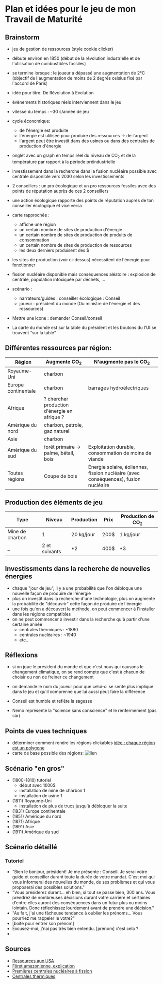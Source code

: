 # Plan et idées pour le jeu de mon Travail de Maturité

## Brainstorm

- jeu de gestion de ressources (style cookie clicker) 

- débute environ en 1850 (début de la révolution industrielle et de l'utilisation de combustibles fossiles) 

- se termine lorsque : le joueur a dépassé une augmentation de 2°C (objectif de l'augmentation de moins de 2 degrés celsius fixé par l'accord de Paris)

- idée pour titre: De Révolution à Evolution

- évènements historiques réels interviennent dans le jeu

- vitesse du temps : ~30 s/année de jeu

- cycle économique:
	- de l'énergie est produite
	- l'énergie est utilisée pour produire des ressources → de l'argent
	- l'argent peut être investit dans des usines ou dans des centrales de production d'énergie

- onglet avec un graph en temps réel du niveau de CO<sub>2</sub> et de la température par rapport à la période préindustrielle

- investissement dans la recherche dans la fusion nucléaire possible avec centrale disponible vers 2030 selon les investissements

- 2 conseillers : un pro écologique et un pro ressources fossiles avec des points de réputation auprès de ces 2 conseillers
- une action écologique rapporte des points de réputation auprès de ton conseiller écologique et vice versa 

- carte rapprochée : 
	- affiche une région 
	- un certain nombre de sites de production d'énergie 
	- un certain nombre de sites de production de produits de consommation 
	- un certain nombre de sites de production de ressources
	- les deux derniers produisent des $

- les sites de production (voir ci-dessus) nécessitent de l'énergie pour fonctionner

- fission nucléaire disponible mais conséquences aléatoire : explosion de centrale, population intoxiquée par déchets, ...

- scénario :
    - narrateurs/guides : conseiller écologique : Conseil
    - joueur : président du monde (Ou ministre de l'énergie et des ressources)

- Mettre une icone : demander Conseil/conseil 

- La carte du monde est sur la table du président et les boutons du l'UI se trouvent "sur la table"

## Différentes ressources par région:

Région | Augmente CO<sub>2</sub> | N'augmente pas le CO<sub>2</sub>
-------|-------------------------|-------------------------
Royaume-Uni | charbon | 
Europe continentale | charbon | barrages hydroélectriques
Afrique | ? chercher production d'énergie en afrique ? |
Amérique du nord | charbon, pétrole, gaz naturel | 
Asie | charbon |
Amérique du sud | forêt primaire → palme, bétail, bois | Exploitation durable, consommation de moins de viande
Toutes régions | Coupe de bois | Énergie solaire, éoliennes, fission nucléaire (avec conséquences), fusion nucléaire


## Production des éléments de jeu

Type | Niveau | Production | Prix | Production de CO<sub>2</sub>
-----|--------|------------|------|-------------------------
Mine de charbon | 1 | 20 kg/jour | 200$ | 1 kg/jour
 _ | 2 et suivants | *2 | 400$ | *3


 ## Investissments dans la recherche de nouvelles énergies

 - chaque "jour de jeu", il y a une probabilité que l'on débloque une nouvelle façon de produire de l'énergie
 - plus on investit dans la recherche d'une technologie, plus on augmente la probabilité de "découvrir" cette façon de produire de l'énergie
 - une fois qu'on a découvert la méthode, on peut commencer à l'installer dans les régions compatibles
 - on ne peut commencer à investir dans la recherche qu'à partir d'une certaine année
 	- centrales thermiques : ~1880
 	- centrales nucléaires : ~1940
 	- etc...



## Réflexions

- si on joue le président du monde et que c'est nous qui causons le changement climatique, on se rend compte que c'est à chacun de choisir ou non de freiner ce changement

- on demande le nom du joueur pour que celui-ci se sente plus impliqué dans le jeu et qu'il comprenne que lui aussi peut faire la différence

- Conseil est humble et reflète la sagesse
- Nemo représente la "science sans conscience" et le renfermement (pas sûr)


## Points de vues techniques

- déterminer comment rendre les régions clickables [idée : chaque région est un polygone](http://phaser.io/examples/v2/geometry/polygon-contains)
- carte de base possible des régions: ![lien](http://www.worldometers.info/img/7-continents-of-the-world.gif)


## Scénario "en gros"

- (1800-1810) tutoriel
	- début avec 1000$
	- installation de mine de charbon 1
	- installation de usine 1
- (1811) Royaume-Uni
	- installation de plus de trucs jusqu'à débloquer la suite
- (1831) Europe continentale	
- (1851) Amérique du nord
- (1871) Afrique
- (1891) Asie
- (1911) Amérique du sud


## Scénario détaillé

### Tutoriel

- "Bien le bonjour, président! Je me présente : Conseil. Je serai votre guide et conseiller durant toute la durée de votre mandat. C'est moi qui vous informerai des nouvelles du monde, de ses problèmes et qui vous proposerai  des possibles solutions."
- "Vous présiderez durant... eh bien, si tout se passe bien, 300 ans. Vous prendrez de nombreuses décisions durant votre carrière et certaines d'entre elles auront des conséquences dans un futur plus ou moins lointain. Donc réflechissez lourdement avant de prendre une décision."
- "Au fait, j'ai une fâcheuse tendance à oublier les prénoms... Vous pourriez me rappeler le votre?"
- [boite pour entrer son prénom]
- Excusez-moi, j'nai pas très bien entendu. [prénom] c'est cela ?
- 




## Sources
- [Ressources aux USA](https://fr.wikipedia.org/wiki/%C3%89tats-Unis#Situation_g.C3.A9n.C3.A9rale)
- [Fôret amazonienne, explication](https://www.notre-planete.info/actualites/actu_891_causes_solutions_deforestation.php)
- [Premières centrales nucléaires à fission](https://fr.wikipedia.org/wiki/Centrale_nucl%C3%A9aire#Ann.C3.A9es_1950_:_premi.C3.A8res_centrales)
- [Centrales thermiques](https://fr.wikipedia.org/wiki/Centrale_thermique#Centrales_.C3.A0_turbines_.C3.A0_combustion)